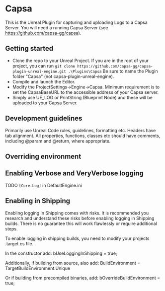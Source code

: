 # Capsa

This is the Unreal Plugin for capturing and uploading Logs to a Capsa Server. You will need a running Capsa Server (see https://github.com/capsa-gg/capsa).

## Getting started

* Clone the repo to your Unreal Project. 
  If you are in the root of your project, you can run `git clone https://github.com/capsa-gg/capsa-plugin-unreal-engine.git .\Plugins\Capsa`
  Be sure to name the Plugin folder "Capsa" (not capsa-plugin-unreal-engine).
* Compile and launch the Editor.
* Modify the ProjectSettings->Engine->Capsa. Minimum requirement is to set the CapsaBaseURL to the accessible address of your Capsa server.
* Simply use UE_LOG or PrintString (Blueprint Node) and these will be uploaded to your Capsa Server.

## Development guidelines

Primarily use Unreal Code rules, guidelines, formatting etc.
Headers have tab alignment.
All properties, functions, classes etc should have comments, including @param and @return, where appropriate.

## Overriding environment

## Enabling Verbose and VeryVerbose logging

TODO `[Core.Log]` in DefaultEngine.ini

## Enabling in Shipping

Enabling logging in Shipping comes with risks. It is recommended you research and understand these risks before enabling logging in Shipping builds. There is no guarantee this will work flawlessly or require additional steps.

To enable logging in shipping builds, you need to modify your projects <ProjectName>.target.cs file.

In the constructor add:
bUseLoggingInShipping = true;

Additionally, if building from source, also add:
BuildEnvironment = TargetBuildEnvironment.Unique

Or if building from precompiled binaries, add:
bOverrideBuildEnvironment = true;

